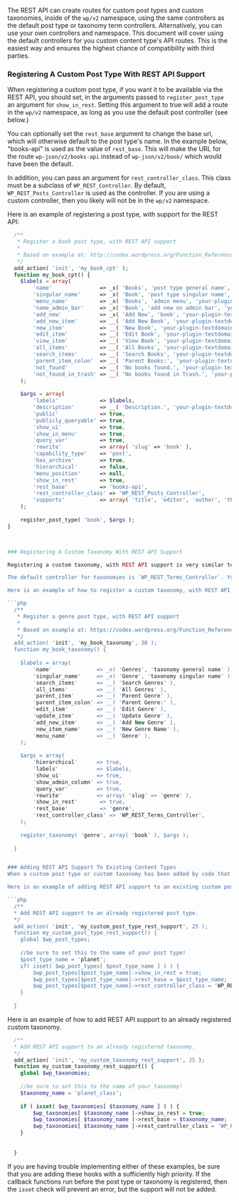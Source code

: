 The REST API can create routes for custom post types and custom taxonomies, inside of the `wp/v2` namespace, using the same controllers as the default post type or taxonomy term controllers. Alternatively, you can use your own controllers and namespace. This document will cover using the default controllers for you custom content type's API routes. This is the easiest way and ensures the highest chance of compatibility with third parties.

### Registering A Custom Post Type With REST API Support
When registering a custom post type, if you want it to be available via the REST API, you should set, in the arguments passed to `register_post_type` an argument for `show_in_rest`. Setting this argument to true will add a route in the `wp/v2` namespace, as long as you use the default post controller (see below.)

You can optionally set the `rest_base` argument to change the base url, which will otherwise default to the post type's name.  In the example below, "books-api" is used as the value of `rest_base`. This will make the URL for the route `wp-json/v2/books-api` instead of `wp-json/v2/book/` which would have been the default.

In addition, you can pass an argument for `rest_controller_class`. This class must be a subclass of `WP_REST_Controller`. By default, `WP_REST_Posts_Controller` is used as the controller. If you are using a custom controller, then you likely will not be in the `wp/v2` namespace.

Here is an example of registering a post type, with support for the REST API:

```php
  /**
   * Register a book post type, with REST API support
   *
   * Based on example at: http://codex.wordpress.org/Function_Reference/register_post_type
   */
  add_action( 'init', 'my_book_cpt' );
  function my_book_cpt() {
  	$labels = array(
  		'name'               => _x( 'Books', 'post type general name', 'your-plugin-textdomain' ),
  		'singular_name'      => _x( 'Book', 'post type singular name', 'your-plugin-textdomain' ),
  		'menu_name'          => _x( 'Books', 'admin menu', 'your-plugin-textdomain' ),
  		'name_admin_bar'     => _x( 'Book', 'add new on admin bar', 'your-plugin-textdomain' ),
  		'add_new'            => _x( 'Add New', 'book', 'your-plugin-textdomain' ),
  		'add_new_item'       => __( 'Add New Book', 'your-plugin-textdomain' ),
  		'new_item'           => __( 'New Book', 'your-plugin-textdomain' ),
  		'edit_item'          => __( 'Edit Book', 'your-plugin-textdomain' ),
  		'view_item'          => __( 'View Book', 'your-plugin-textdomain' ),
  		'all_items'          => __( 'All Books', 'your-plugin-textdomain' ),
  		'search_items'       => __( 'Search Books', 'your-plugin-textdomain' ),
  		'parent_item_colon'  => __( 'Parent Books:', 'your-plugin-textdomain' ),
  		'not_found'          => __( 'No books found.', 'your-plugin-textdomain' ),
  		'not_found_in_trash' => __( 'No books found in Trash.', 'your-plugin-textdomain' )
  	);
  
  	$args = array(
  		'labels'             => $labels,
  		'description'        => __( 'Description.', 'your-plugin-textdomain' ),
  		'public'             => true,
  		'publicly_queryable' => true,
  		'show_ui'            => true,
  		'show_in_menu'       => true,
  		'query_var'          => true,
  		'rewrite'            => array( 'slug' => 'book' ),
  		'capability_type'    => 'post',
  		'has_archive'        => true,
  		'hierarchical'       => false,
  		'menu_position'      => null,
  		'show_in_rest'       => true,
  		'rest_base'          => 'books-api',
  		'rest_controller_class' => 'WP_REST_Posts_Controller',
  		'supports'           => array( 'title', 'editor', 'author', 'thumbnail', 'excerpt', 'comments' )
  	);
  
  	register_post_type( 'book', $args );
}



### Registering A Custom Taxonomy With REST API Support

Registering a custom taxonomy, with REST API support is very similar to registering a custom post type, with REST API support. In the arguments passed to `register_taxonomy` you must pass `show_in_rest` and set it to true. You may optionally pass `rest_base` to change the base url for the taxonomy's routes.

The default controller for taxonomies is `WP_REST_Terms_Controller`. You may modify this with the `rest_controller_class` if you choose to use a custom controller.

Here is an example of how to register a custom taxonomy, with REST API support:

```php
  /**
   * Register a genre post type, with REST API support
   *
   * Based on example at: https://codex.wordpress.org/Function_Reference/register_taxonomy
   */
  add_action( 'init', 'my_book_taxonomy', 30 );
  function my_book_taxonomy() {
  
  	$labels = array(
  		'name'              => _x( 'Genres', 'taxonomy general name' ),
  		'singular_name'     => _x( 'Genre', 'taxonomy singular name' ),
  		'search_items'      => __( 'Search Genres' ),
  		'all_items'         => __( 'All Genres' ),
  		'parent_item'       => __( 'Parent Genre' ),
  		'parent_item_colon' => __( 'Parent Genre:' ),
  		'edit_item'         => __( 'Edit Genre' ),
  		'update_item'       => __( 'Update Genre' ),
  		'add_new_item'      => __( 'Add New Genre' ),
  		'new_item_name'     => __( 'New Genre Name' ),
  		'menu_name'         => __( 'Genre' ),
  	);
  
  	$args = array(
  		'hierarchical'      => true,
  		'labels'            => $labels,
  		'show_ui'           => true,
  		'show_admin_column' => true,
  		'query_var'         => true,
  		'rewrite'           => array( 'slug' => 'genre' ),
  		'show_in_rest'       => true,
  		'rest_base'          => 'genre',
  		'rest_controller_class' => 'WP_REST_Terms_Controller',
  	);
  
  	register_taxonomy( 'genre', array( 'book' ), $args );
  
  }


### Adding REST API Support To Existing Content Types
When a custom post type or custom taxonomy has been added by code that you do not control, for example a theme or plugin you are using, you will need to add REST API support, after it is registered. The arguments are the same as in the previous examples, but need to be added to the global `$wp_post_types` and `$wp_taxonomies` arrays.

Here is an example of adding REST API support to an existing custom post type:

```php
  /**
  * Add REST API support to an already registered post type.
  */
  add_action( 'init', 'my_custom_post_type_rest_support', 25 );
  function my_custom_post_type_rest_support() {
  	global $wp_post_types;
  
  	//be sure to set this to the name of your post type!
  	$post_type_name = 'planet';
  	if( isset( $wp_post_types[ $post_type_name ] ) ) {
  		$wp_post_types[$post_type_name]->show_in_rest = true;
  		$wp_post_types[$post_type_name]->rest_base = $post_type_name;
  		$wp_post_types[$post_type_name]->rest_controller_class = 'WP_REST_Posts_Controller';
  	}
  
  }
```

Here is an example of how to add REST API support to an already registered custom taxonomy.

```php
  /**
  * Add REST API support to an already registered taxonomy.
  */
  add_action( 'init', 'my_custom_taxonomy_rest_support', 25 );
  function my_custom_taxonomy_rest_support() {
  	global $wp_taxonomies;
  
  	//be sure to set this to the name of your taxonomy!
  	$taxonomy_name = 'planet_class';
  
  	if ( isset( $wp_taxonomies[ $taxonomy_name ] ) ) {
  		$wp_taxonomies[ $taxonomy_name ]->show_in_rest = true;
  		$wp_taxonomies[ $taxonomy_name ]->rest_base = $taxonomy_name;
  		$wp_taxonomies[ $taxonomy_name ]->rest_controller_class = 'WP_REST_Terms_Controller';
  	}
  
  
  }
```

If you are having trouble implementing either of these examples, be sure that you are adding these hooks with a sufficiently high priority. If the callback functions run before the post type or taxonomy is registered, then the `isset` check will prevent an error, but the support will not be added.
